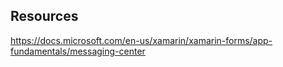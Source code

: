 ﻿

## Resources
https://docs.microsoft.com/en-us/xamarin/xamarin-forms/app-fundamentals/messaging-center
